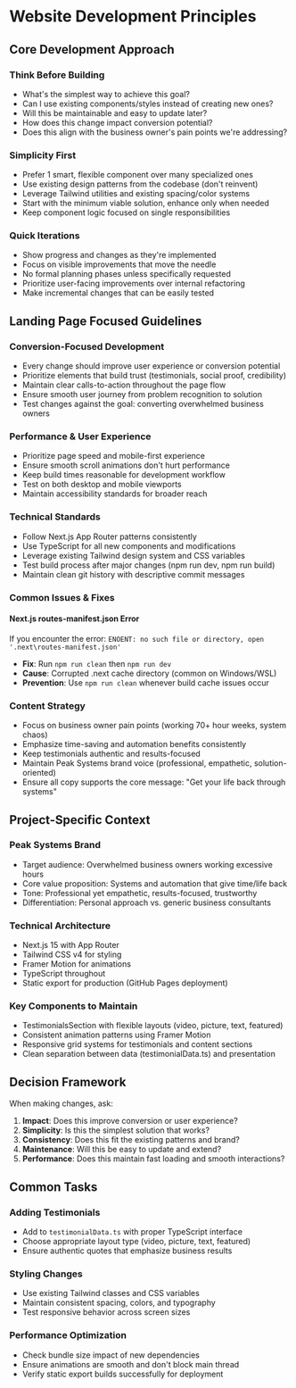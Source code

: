 # Website Development Principles

## Core Development Approach

### Think Before Building
- What's the simplest way to achieve this goal?
- Can I use existing components/styles instead of creating new ones?
- Will this be maintainable and easy to update later?
- How does this change impact conversion potential?
- Does this align with the business owner's pain points we're addressing?

### Simplicity First
- Prefer 1 smart, flexible component over many specialized ones
- Use existing design patterns from the codebase (don't reinvent)
- Leverage Tailwind utilities and existing spacing/color systems
- Start with the minimum viable solution, enhance only when needed
- Keep component logic focused on single responsibilities

### Quick Iterations
- Show progress and changes as they're implemented
- Focus on visible improvements that move the needle
- No formal planning phases unless specifically requested
- Prioritize user-facing improvements over internal refactoring
- Make incremental changes that can be easily tested

## Landing Page Focused Guidelines

### Conversion-Focused Development
- Every change should improve user experience or conversion potential
- Prioritize elements that build trust (testimonials, social proof, credibility)
- Maintain clear calls-to-action throughout the page flow
- Ensure smooth user journey from problem recognition to solution
- Test changes against the goal: converting overwhelmed business owners

### Performance & User Experience
- Prioritize page speed and mobile-first experience
- Ensure smooth scroll animations don't hurt performance
- Keep build times reasonable for development workflow
- Test on both desktop and mobile viewports
- Maintain accessibility standards for broader reach

### Technical Standards
- Follow Next.js App Router patterns consistently
- Use TypeScript for all new components and modifications
- Leverage existing Tailwind design system and CSS variables
- Test build process after major changes (npm run dev, npm run build)
- Maintain clean git history with descriptive commit messages

### Common Issues & Fixes

#### Next.js routes-manifest.json Error
If you encounter the error: `ENOENT: no such file or directory, open '.next\routes-manifest.json'`
- **Fix**: Run `npm run clean` then `npm run dev`
- **Cause**: Corrupted .next cache directory (common on Windows/WSL)
- **Prevention**: Use `npm run clean` whenever build cache issues occur

### Content Strategy
- Focus on business owner pain points (working 70+ hour weeks, system chaos)
- Emphasize time-saving and automation benefits consistently
- Keep testimonials authentic and results-focused
- Maintain Peak Systems brand voice (professional, empathetic, solution-oriented)
- Ensure all copy supports the core message: "Get your life back through systems"

## Project-Specific Context

### Peak Systems Brand
- Target audience: Overwhelmed business owners working excessive hours
- Core value proposition: Systems and automation that give time/life back  
- Tone: Professional yet empathetic, results-focused, trustworthy
- Differentiation: Personal approach vs. generic business consultants

### Technical Architecture
- Next.js 15 with App Router
- Tailwind CSS v4 for styling
- Framer Motion for animations
- TypeScript throughout
- Static export for production (GitHub Pages deployment)

### Key Components to Maintain
- TestimonialsSection with flexible layouts (video, picture, text, featured)
- Consistent animation patterns using Framer Motion
- Responsive grid systems for testimonials and content sections
- Clean separation between data (testimonialData.ts) and presentation

## Decision Framework

When making changes, ask:
1. **Impact**: Does this improve conversion or user experience?
2. **Simplicity**: Is this the simplest solution that works?
3. **Consistency**: Does this fit the existing patterns and brand?
4. **Maintenance**: Will this be easy to update and extend?
5. **Performance**: Does this maintain fast loading and smooth interactions?

## Common Tasks

### Adding Testimonials
- Add to `testimonialData.ts` with proper TypeScript interface
- Choose appropriate layout type (video, picture, text, featured)
- Ensure authentic quotes that emphasize business results

### Styling Changes  
- Use existing Tailwind classes and CSS variables
- Maintain consistent spacing, colors, and typography
- Test responsive behavior across screen sizes

### Performance Optimization
- Check bundle size impact of new dependencies
- Ensure animations are smooth and don't block main thread
- Verify static export builds successfully for deployment